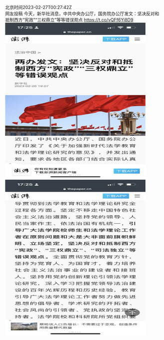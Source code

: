 北京时间2023-02-27T00:27:42Z<br>网友投稿
今天，新华社消息，中共中央办公厅，国务院办公厅发文：坚决反对和抵制西方“宪政”“三权鼎立”等等错误观点 https://t.co/vQFf6Yi8D9<br><img src='/temp/image/2023/x-Month-2/1629880896944758784_0.jpg' width='450' height='500'><img src='/temp/image/2023/x-Month-2/1629880896944758784_1.jpg' width='450' height='500'><br><br>